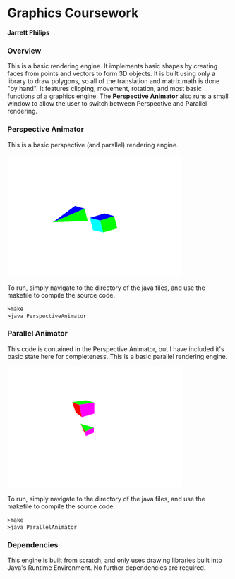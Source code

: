 # Graphics Coursework
**Jarrett Philips**

### Overview
This is a basic rendering engine. It implements basic shapes by creating faces from points and vectors to form 3D objects. It is built using only a library to draw polygons, so all of the translation and matrix math is done "by hand". It features clipping, movement, rotation, and most basic functions of a graphics engine. The **Perspective Animator** also runs a small window to allow the user to switch between Perspective and Parallel rendering. 

### Perspective Animator
This is a basic perspective (and parallel) rendering engine.

![Figure 1-1](https://github.com/JarrettPhilips/ComputerGraphicsCoursework/blob/master/ParallelImage.png?raw=true "Parallel Rendering")

To run, simply navigate to the directory of the java files, and use the makefile to compile the source code.
~~~~ 
>make
>java PerspectiveAnimator
~~~~

### Parallel Animator
This code is contained in the Perspective Animator, but I have included it's basic state here for completeness. This is a basic parallel rendering engine. 

![Figure 1-1](https://github.com/JarrettPhilips/ComputerGraphicsCoursework/blob/master/PerspectiveImage.png?raw=true "Parallel Rendering")


To run, simply navigate to the directory of the java files, and use the makefile to compile the source code.
~~~~ 
>make
>java ParallelAnimator
~~~~

### Dependencies
This engine is built from scratch, and only uses drawing libraries built into Java's Runtime Environment. No further dependencies are required.
